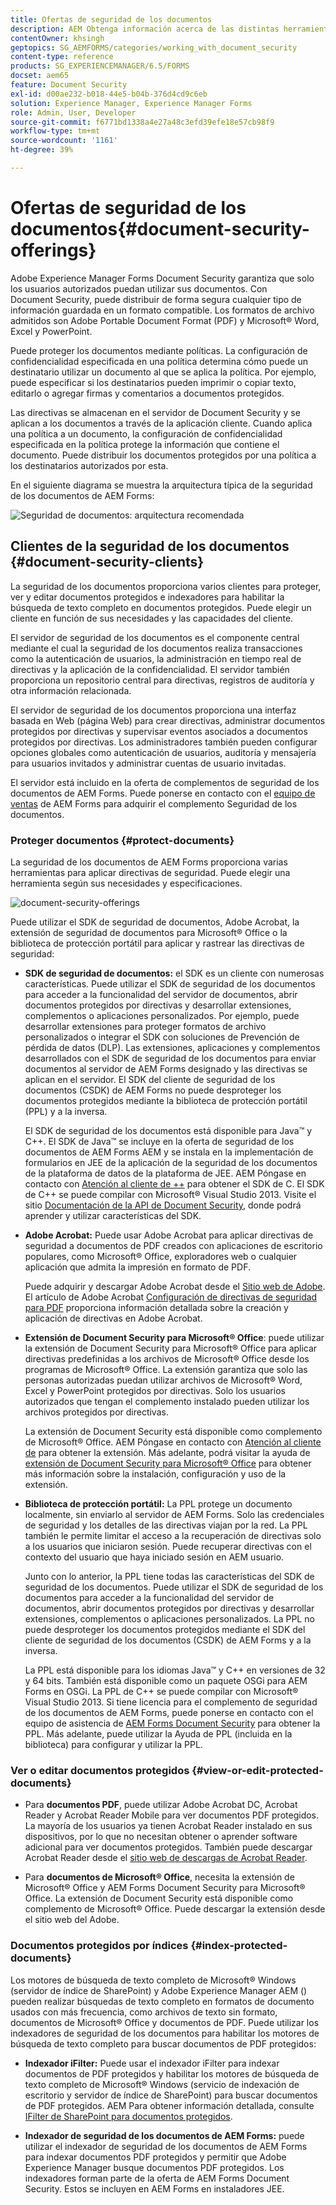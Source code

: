 ```yaml
---
title: Ofertas de seguridad de los documentos
description: AEM Obtenga información acerca de las distintas herramientas y características de Seguridad de documentos de.
contentOwner: khsingh
geptopics: SG_AEMFORMS/categories/working_with_document_security
content-type: reference
products: SG_EXPERIENCEMANAGER/6.5/FORMS
docset: aem65
feature: Document Security
exl-id: d00ae232-b018-44e5-b04b-376d4cd9c6eb
solution: Experience Manager, Experience Manager Forms
role: Admin, User, Developer
source-git-commit: f6771bd1338a4e27a48c3efd39efe18e57cb98f9
workflow-type: tm+mt
source-wordcount: '1161'
ht-degree: 39%

---
```


# Ofertas de seguridad de los documentos{#document-security-offerings}

Adobe Experience Manager Forms Document Security garantiza que solo los usuarios autorizados puedan utilizar sus documentos. Con Document Security, puede distribuir de forma segura cualquier tipo de información guardada en un formato compatible. Los formatos de archivo admitidos son Adobe Portable Document Format (PDF) y Microsoft® Word, Excel y PowerPoint.

Puede proteger los documentos mediante políticas. La configuración de confidencialidad especificada en una política determina cómo puede un destinatario utilizar un documento al que se aplica la política. Por ejemplo, puede especificar si los destinatarios pueden imprimir o copiar texto, editarlo o agregar firmas y comentarios a documentos protegidos.

Las directivas se almacenan en el servidor de Document Security y se aplican a los documentos a través de la aplicación cliente. Cuando aplica una política a un documento, la configuración de confidencialidad especificada en la política protege la información que contiene el documento. Puede distribuir los documentos protegidos por una política a los destinatarios autorizados por esta.

En el siguiente diagrama se muestra la arquitectura típica de la seguridad de los documentos de AEM Forms:

![Seguridad de documentos: arquitectura recomendada](do-not-localize/document_security_architecture.png)

## Clientes de la seguridad de los documentos {#document-security-clients}

La seguridad de los documentos proporciona varios clientes para proteger, ver y editar documentos protegidos e indexadores para habilitar la búsqueda de texto completo en documentos protegidos. Puede elegir un cliente en función de sus necesidades y las capacidades del cliente.

El servidor de seguridad de los documentos es el componente central mediante el cual la seguridad de los documentos realiza transacciones como la autenticación de usuarios, la administración en tiempo real de directivas y la aplicación de la confidencialidad. El servidor también proporciona un repositorio central para directivas, registros de auditoría y otra información relacionada.

El servidor de seguridad de los documentos proporciona una interfaz basada en Web (página Web) para crear directivas, administrar documentos protegidos por directivas y supervisar eventos asociados a documentos protegidos por directivas. Los administradores también pueden configurar opciones globales como autenticación de usuarios, auditoría y mensajería para usuarios invitados y administrar cuentas de usuario invitadas.

El servidor está incluido en la oferta de complementos de seguridad de los documentos de AEM Forms. Puede ponerse en contacto con el [equipo de ventas](https://business.adobe.com/request-consultation/experience-cloud.html?s_osc=70114000002JNwKAAW&s_iid=70114000002JHs3AAG) de AEM Forms para adquirir el complemento Seguridad de los documentos.

### Proteger documentos {#protect-documents}

La seguridad de los documentos de AEM Forms proporciona varias herramientas para aplicar directivas de seguridad. Puede elegir una herramienta según sus necesidades y especificaciones.

![document-security-offerings](assets/document-security-offerings.png)

Puede utilizar el SDK de seguridad de documentos, Adobe Acrobat, la extensión de seguridad de documentos para Microsoft® Office o la biblioteca de protección portátil para aplicar y rastrear las directivas de seguridad:

* **SDK de seguridad de documentos:** el SDK es un cliente con numerosas características. Puede utilizar el SDK de seguridad de los documentos para acceder a la funcionalidad del servidor de documentos, abrir documentos protegidos por directivas y desarrollar extensiones, complementos o aplicaciones personalizados. Por ejemplo, puede desarrollar extensiones para proteger formatos de archivo personalizados o integrar el SDK con soluciones de Prevención de pérdida de datos (DLP). Las extensiones, aplicaciones y complementos desarrollados con el SDK de seguridad de los documentos para enviar documentos al servidor de AEM Forms designado y las directivas se aplican en el servidor. El SDK del cliente de seguridad de los documentos (CSDK) de AEM Forms no puede desproteger los documentos protegidos mediante la biblioteca de protección portátil (PPL) y a la inversa.

  El SDK de seguridad de los documentos está disponible para Java™ y C++. El SDK de Java™ se incluye en la oferta de seguridad de los documentos de AEM Forms AEM y se instala en la implementación de formularios en JEE de la aplicación de la seguridad de los documentos de la plataforma de datos de la plataforma de JEE. AEM Póngase en contacto con [Atención al cliente de ++](https://experienceleague.adobe.com/es?support-solution=General&support-tab=home&lang=es#support) para obtener el SDK de C. El SDK de C++ se puede compilar con Microsoft® Visual Studio 2013. Visite el sitio [Documentación de la API de Document Security](https://help.adobe.com/en_US/livecycle/11.0/Services/WS92d06802c76abadb76c48dfe12dbeb3e281-7ff0.2.html), donde podrá aprender y utilizar características del SDK.

* **Adobe Acrobat:** Puede usar Adobe Acrobat para aplicar directivas de seguridad a documentos de PDF creados con aplicaciones de escritorio populares, como Microsoft® Office, exploradores web o cualquier aplicación que admita la impresión en formato de PDF.

  Puede adquirir y descargar Adobe Acrobat desde el [Sitio web de Adobe](https://www.adobe.com/acrobat/free-trial-download.html). El artículo de Adobe Acrobat [Configuración de directivas de seguridad para PDF](https://helpx.adobe.com/es/acrobat/using/setting-security-policies-pdfs.html) proporciona información detallada sobre la creación y aplicación de directivas en Adobe Acrobat.

* **Extensión de Document Security para Microsoft® Office**: puede utilizar la extensión de Document Security para Microsoft® Office para aplicar directivas predefinidas a los archivos de Microsoft® Office desde los programas de Microsoft® Office. La extensión garantiza que solo las personas autorizadas puedan utilizar archivos de Microsoft® Word, Excel y PowerPoint protegidos por directivas. Solo los usuarios autorizados que tengan el complemento instalado pueden utilizar los archivos protegidos por directivas.

  La extensión de Document Security está disponible como complemento de Microsoft® Office. AEM Póngase en contacto con [Atención al cliente de](https://helpx.adobe.com/ca/marketing-cloud/contact-support.html) para obtener la extensión. Más adelante, podrá visitar la ayuda de [extensión de Document Security para Microsoft® Office](https://experienceleague.adobe.com/docs/experience-manager-document-security/using/download-installer.html?lang=es) para obtener más información sobre la instalación, configuración y uso de la extensión.

* **Biblioteca de protección portátil:** La PPL protege un documento localmente, sin enviarlo al servidor de AEM Forms. Solo las credenciales de seguridad y los detalles de las directivas viajan por la red. La PPL también le permite limitar el acceso a la recuperación de directivas solo a los usuarios que iniciaron sesión. Puede recuperar directivas con el contexto del usuario que haya iniciado sesión en AEM usuario.

  Junto con lo anterior, la PPL tiene todas las características del SDK de seguridad de los documentos. Puede utilizar el SDK de seguridad de los documentos para acceder a la funcionalidad del servidor de documentos, abrir documentos protegidos por directivas y desarrollar extensiones, complementos o aplicaciones personalizados. La PPL no puede desproteger los documentos protegidos mediante el SDK del cliente de seguridad de los documentos (CSDK) de AEM Forms y a la inversa.

  La PPL está disponible para los idiomas Java™ y C++ en versiones de 32 y 64 bits. También está disponible como un paquete OSGi para AEM Forms en OSGi. La PPL de C++ se puede compilar con Microsoft® Visual Studio 2013. Si tiene licencia para el complemento de seguridad de los documentos de AEM Forms, puede ponerse en contacto con el equipo de asistencia de [AEM Forms Document Security](https://experienceleague.adobe.com/es?support-solution=General&support-tab=home&lang=es#support) para obtener la PPL. Más adelante, puede utilizar la Ayuda de PPL (incluida en la biblioteca) para configurar y utilizar la PPL.

### Ver o editar documentos protegidos {#view-or-edit-protected-documents}

* Para **documentos PDF**, puede utilizar Adobe Acrobat DC, Acrobat Reader y Acrobat Reader Mobile para ver documentos PDF protegidos. La mayoría de los usuarios ya tienen Acrobat Reader instalado en sus dispositivos, por lo que no necesitan obtener o aprender software adicional para ver documentos protegidos. También puede descargar Acrobat Reader desde el [sitio web de descargas de Acrobat Reader](https://get.adobe.com/es/reader/).

* Para **documentos de Microsoft® Office**, necesita la extensión de Microsoft® Office y AEM Forms Document Security para Microsoft® Office. La extensión de Document Security está disponible como complemento de Microsoft® Office. Puede descargar la extensión desde el sitio web del Adobe.

### Documentos protegidos por índices {#index-protected-documents}

Los motores de búsqueda de texto completo de Microsoft® Windows (servidor de índice de SharePoint) y Adobe Experience Manager AEM () pueden realizar búsquedas de texto completo en formatos de documento usados con más frecuencia, como archivos de texto sin formato, documentos de Microsoft® Office y documentos de PDF. Puede utilizar los indexadores de seguridad de los documentos para habilitar los motores de búsqueda de texto completo para buscar documentos de PDF protegidos:

* **Indexador iFilter:** Puede usar el indexador iFilter para indexar documentos de PDF protegidos y habilitar los motores de búsqueda de texto completo de Microsoft® Windows (servicio de indexación de escritorio y servidor de índice de SharePoint) para buscar documentos de PDF protegidos. AEM Para obtener información detallada, consulte [IFilter de SharePoint para documentos protegidos](assets/sharepoint-ifilter-doc-security.pdf).

* **Indexador de seguridad de los documentos de AEM Forms:** puede utilizar el indexador de seguridad de los documentos de AEM Forms para indexar documentos PDF protegidos y permitir que Adobe Experience Manager busque documentos PDF protegidos. Los indexadores forman parte de la oferta de AEM Forms Document Security. Estos se incluyen en AEM Forms en instaladores JEE.
